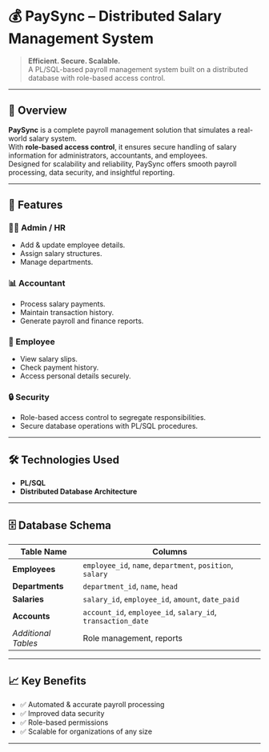 # 💰 PaySync – Distributed Salary Management System

> **Efficient. Secure. Scalable.**  
> A PL/SQL-based payroll management system built on a distributed database with role-based access control.

---

## 📌 Overview
**PaySync** is a complete payroll management solution that simulates a real-world salary system.  
With **role-based access control**, it ensures secure handling of salary information for administrators, accountants, and employees.  
Designed for scalability and reliability, PaySync offers smooth payroll processing, data security, and insightful reporting.

---

## 🚀 Features

### 👨‍💼 Admin / HR
- Add & update employee details.
- Assign salary structures.
- Manage departments.

### 📊 Accountant
- Process salary payments.
- Maintain transaction history.
- Generate payroll and finance reports.

### 👤 Employee
- View salary slips.
- Check payment history.
- Access personal details securely.

### 🔒 Security
- Role-based access control to segregate responsibilities.
- Secure database operations with PL/SQL procedures.

---

## 🛠️ Technologies Used
- **PL/SQL**
- **Distributed Database Architecture**

---

## 🗄️ Database Schema

| Table Name   | Columns |
|--------------|---------|
| **Employees** | `employee_id`, `name`, `department`, `position`, `salary` |
| **Departments** | `department_id`, `name`, `head` |
| **Salaries** | `salary_id`, `employee_id`, `amount`, `date_paid` |
| **Accounts** | `account_id`, `employee_id`, `salary_id`, `transaction_date` |
| *Additional Tables* | Role management, reports |

---

## 📈 Key Benefits
- ✅ Automated & accurate payroll processing  
- ✅ Improved data security  
- ✅ Role-based permissions  
- ✅ Scalable for organizations of any size  


---
